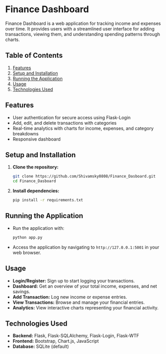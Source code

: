 # Finance Dashboard

Finance Dashboard is a web application for tracking income and expenses over time. It provides users with a streamlined user interface for adding transactions, viewing them, and understanding spending patterns through charts.

## Table of Contents

1. [Features](#features)
2. [Setup and Installation](#setup-and-installation)
3. [Running the Application](#running-the-application)
4. [Usage](#usage)
5. [Technologies Used](#technologies-used)

## Features

- User authentication for secure access using Flask-Login
- Add, edit, and delete transactions with categories
- Real-time analytics with charts for income, expenses, and category breakdowns
- Responsive dashboard

## Setup and Installation

1. **Clone the repository:**
   ```bash
   git clone https://github.com/Shivamsky0808/Finance_Dasboard.git
   cd Finance_Dasboard
   ```

2. **Install dependencies:**
   ```bash
   pip install -r requirements.txt
   ```

## Running the Application

- Run the application with:
  ```bash
  python app.py
  ```

- Access the application by navigating to `http://127.0.0.1:5001` in your web browser.

## Usage

- **Login/Register:** Sign up to start logging your transactions.
- **Dashboard:** Get an overview of your total income, expenses, and net savings.
- **Add Transaction:** Log new income or expense entries.
- **View Transactions:** Browse and manage your financial entries.
- **Analytics:** View interactive charts representing your financial activity.

## Technologies Used

- **Backend:** Flask, Flask-SQLAlchemy, Flask-Login, Flask-WTF
- **Frontend:** Bootstrap, Chart.js, JavaScript
- **Database:** SQLite (default)

